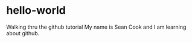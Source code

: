 # hello-world
Walking thru the github tutorial
My name is Sean Cook and I am learning about github.
